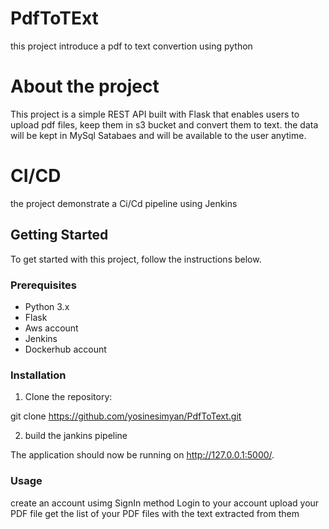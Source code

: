 # PdfToTExt
this project introduce a pdf to text convertion using python

# About the project

This project is a simple REST API built with Flask that enables users to upload pdf files, keep them in s3 bucket and convert them to text. the data will be kept in MySql Satabaes and will be available to the user anytime.

# CI/CD

the project demonstrate a Ci/Cd pipeline using Jenkins

## Getting Started

To get started with this project, follow the instructions below.

### Prerequisites

- Python 3.x
- Flask
- Aws account
- Jenkins
- Dockerhub account

### Installation

1. Clone the repository:

git clone https://github.com/yosinesimyan/PdfToText.git

2. build the jankins pipeline

The application should now be running on http://127.0.0.1:5000/.

### Usage

create an account usimg SignIn method
Login to your account
upload your PDF file
get the list of your PDF files with the text extracted from them

